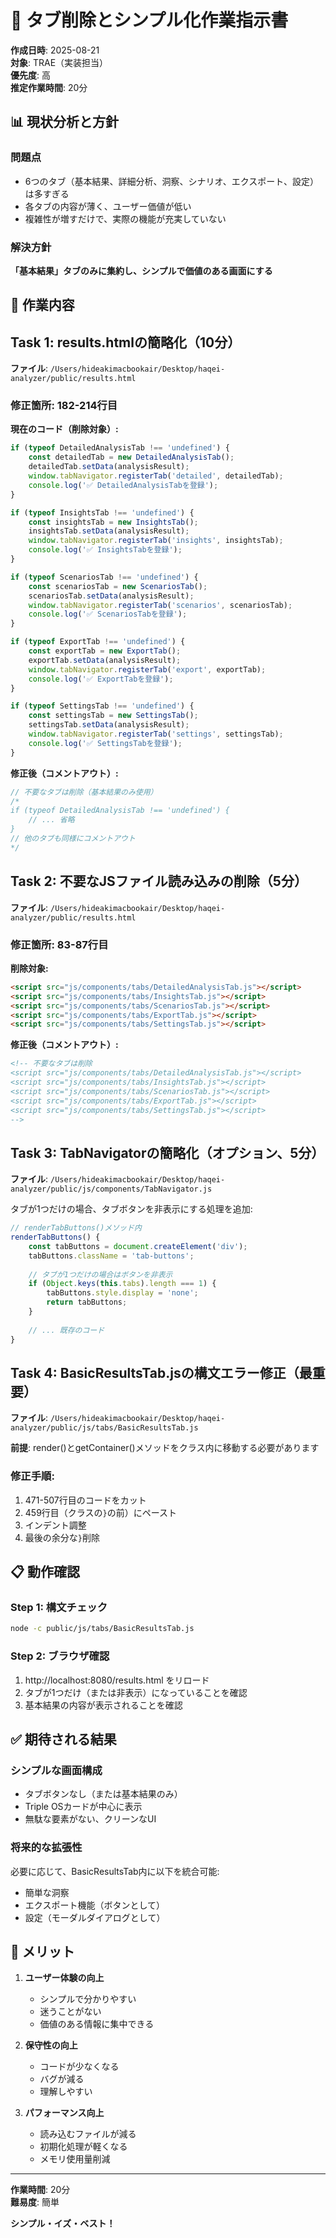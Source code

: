 # 🎯 タブ削除とシンプル化作業指示書

**作成日時**: 2025-08-21  
**対象**: TRAE（実装担当）  
**優先度**: 高  
**推定作業時間**: 20分

## 📊 現状分析と方針

### 問題点
- 6つのタブ（基本結果、詳細分析、洞察、シナリオ、エクスポート、設定）は多すぎる
- 各タブの内容が薄く、ユーザー価値が低い
- 複雑性が増すだけで、実際の機能が充実していない

### 解決方針
**「基本結果」タブのみに集約し、シンプルで価値のある画面にする**

## 📝 作業内容

## Task 1: results.htmlの簡略化（10分）

**ファイル**: `/Users/hideakimacbookair/Desktop/haqei-analyzer/public/results.html`

### 修正箇所: 182-214行目

**現在のコード（削除対象）:**
```javascript
if (typeof DetailedAnalysisTab !== 'undefined') {
    const detailedTab = new DetailedAnalysisTab();
    detailedTab.setData(analysisResult);
    window.tabNavigator.registerTab('detailed', detailedTab);
    console.log('✅ DetailedAnalysisTabを登録');
}

if (typeof InsightsTab !== 'undefined') {
    const insightsTab = new InsightsTab();
    insightsTab.setData(analysisResult);
    window.tabNavigator.registerTab('insights', insightsTab);
    console.log('✅ InsightsTabを登録');
}

if (typeof ScenariosTab !== 'undefined') {
    const scenariosTab = new ScenariosTab();
    scenariosTab.setData(analysisResult);
    window.tabNavigator.registerTab('scenarios', scenariosTab);
    console.log('✅ ScenariosTabを登録');
}

if (typeof ExportTab !== 'undefined') {
    const exportTab = new ExportTab();
    exportTab.setData(analysisResult);
    window.tabNavigator.registerTab('export', exportTab);
    console.log('✅ ExportTabを登録');
}

if (typeof SettingsTab !== 'undefined') {
    const settingsTab = new SettingsTab();
    settingsTab.setData(analysisResult);
    window.tabNavigator.registerTab('settings', settingsTab);
    console.log('✅ SettingsTabを登録');
}
```

**修正後（コメントアウト）:**
```javascript
// 不要なタブは削除（基本結果のみ使用）
/*
if (typeof DetailedAnalysisTab !== 'undefined') {
    // ... 省略
}
// 他のタブも同様にコメントアウト
*/
```

## Task 2: 不要なJSファイル読み込みの削除（5分）

**ファイル**: `/Users/hideakimacbookair/Desktop/haqei-analyzer/public/results.html`

### 修正箇所: 83-87行目

**削除対象:**
```html
<script src="js/components/tabs/DetailedAnalysisTab.js"></script>
<script src="js/components/tabs/InsightsTab.js"></script>
<script src="js/components/tabs/ScenariosTab.js"></script>
<script src="js/components/tabs/ExportTab.js"></script>
<script src="js/components/tabs/SettingsTab.js"></script>
```

**修正後（コメントアウト）:**
```html
<!-- 不要なタブは削除
<script src="js/components/tabs/DetailedAnalysisTab.js"></script>
<script src="js/components/tabs/InsightsTab.js"></script>
<script src="js/components/tabs/ScenariosTab.js"></script>
<script src="js/components/tabs/ExportTab.js"></script>
<script src="js/components/tabs/SettingsTab.js"></script>
-->
```

## Task 3: TabNavigatorの簡略化（オプション、5分）

**ファイル**: `/Users/hideakimacbookair/Desktop/haqei-analyzer/public/js/components/TabNavigator.js`

タブが1つだけの場合、タブボタンを非表示にする処理を追加:

```javascript
// renderTabButtons()メソッド内
renderTabButtons() {
    const tabButtons = document.createElement('div');
    tabButtons.className = 'tab-buttons';
    
    // タブが1つだけの場合はボタンを非表示
    if (Object.keys(this.tabs).length === 1) {
        tabButtons.style.display = 'none';
        return tabButtons;
    }
    
    // ... 既存のコード
}
```

## Task 4: BasicResultsTab.jsの構文エラー修正（最重要）

**ファイル**: `/Users/hideakimacbookair/Desktop/haqei-analyzer/public/js/tabs/BasicResultsTab.js`

**前提**: render()とgetContainer()メソッドをクラス内に移動する必要があります

### 修正手順:
1. 471-507行目のコードをカット
2. 459行目（クラスの`}`の前）にペースト
3. インデント調整
4. 最後の余分な`}`削除

## 📋 動作確認

### Step 1: 構文チェック
```bash
node -c public/js/tabs/BasicResultsTab.js
```

### Step 2: ブラウザ確認
1. http://localhost:8080/results.html をリロード
2. タブが1つだけ（または非表示）になっていることを確認
3. 基本結果の内容が表示されることを確認

## ✅ 期待される結果

### シンプルな画面構成
- タブボタンなし（または基本結果のみ）
- Triple OSカードが中心に表示
- 無駄な要素がない、クリーンなUI

### 将来的な拡張性
必要に応じて、BasicResultsTab内に以下を統合可能:
- 簡単な洞察
- エクスポート機能（ボタンとして）
- 設定（モーダルダイアログとして）

## 🎯 メリット

1. **ユーザー体験の向上**
   - シンプルで分かりやすい
   - 迷うことがない
   - 価値のある情報に集中できる

2. **保守性の向上**
   - コードが少なくなる
   - バグが減る
   - 理解しやすい

3. **パフォーマンス向上**
   - 読み込むファイルが減る
   - 初期化処理が軽くなる
   - メモリ使用量削減

---

**作業時間**: 20分  
**難易度**: 簡単

**シンプル・イズ・ベスト！**